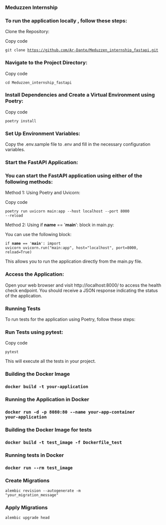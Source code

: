 <h3>Meduzzen Internship </h3>

<h3>To run the application locally , follow these steps:</h3>
Clone the Repository:

Copy code

<code>git clone https://github.com/Ar-Dante/Meduzzen_internship_fastapi.git </code>

<h3>Navigate to the Project Directory:</h3>

Copy code

<code>cd Meduzzen_internship_fastapi</code>

<h3>Install Dependencies and Create a Virtual Environment using Poetry:</h3>

Copy code

<code>poetry install</code>

<h3>Set Up Environment Variables:</h3>

Copy the .env.sample file to .env and fill in the necessary configuration variables.


<h3>Start the FastAPI Application:</h3>

<h3>You can start the FastAPI application using either of the following methods:</h3>

Method 1: Using Poetry and Uvicorn:

Copy code

<code>poetry run uvicorn main:app --host localhost --port 8000 --reload</code>

Method 2: Using if __name__ == '__main__': block in main.py:

You can use the following block:

<code>if __name__ == '__main__':
    import uvicorn
    uvicorn.run("main:app", host="localhost", port=8000, reload=True)</code>

This allows you to run the application directly from the main.py file.

<h3>Access the Application:</h3>

Open your web browser and visit http://localhost:8000/ to access the health check endpoint. 
You should receive a JSON response indicating the status of the application.

<h3>Running Tests</h3>

To run tests for the application using Poetry, follow these steps:

<h3>Run Tests using pytest:</h3>

Copy code

<code>pytest</code>

This will execute all the tests in your project.

<h3>Building the Docker Image<h3>

<code>docker build -t your-application</code>

<h3>Running the Application in Docker<h3>

<code>docker run -d -p 8080:80 --name your-app-container your-application</code>

<h3>Building the Docker Image for tests<h3>

<code>docker build -t test_image -f Dockerfile_test </code>

<h3>Running tests in Docker<h3>

<code>docker run --rm test_image</code>


 <h3>Create Migrations</h3>
 
<code>alembic revision --autogenerate -m "your_migration_message"</code>

 <h3>Apply Migrations</h3>
 
<code>alembic upgrade head</code>

